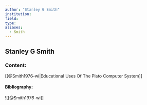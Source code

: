 ```yaml
---
author: "Stanley G Smith"
institution:
field:
type:
aliases:
  - Smith
---
```


## Stanley G Smith

### Content:
[[@Smith1976-wi|Educational Uses Of The Plato Computer System]]

#### Bibliography:

![[@Smith1976-wi]]